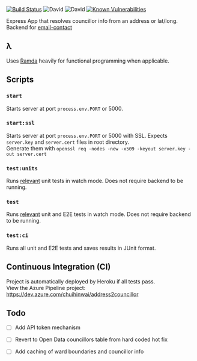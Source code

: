 [![Build Status](https://dev.azure.com/chuihinwai/address2councillor/_apis/build/status/chuihinwai.address2contact?branchName=master)](https://dev.azure.com/chuihinwai/address2councillor/_build/latest?definitionId=1&branchName=master)
![David](https://img.shields.io/david/chuihinwai/address2contact.svg)
![David](https://img.shields.io/david/dev/chuihinwai/address2contact.svg)
[![Known Vulnerabilities](https://snyk.io/test/github/chuihinwai/address2contact/badge.svg)](https://snyk.io/test/github/chuihinwai/address2contact)

Express App that resolves councillor info from an address or lat/long. Backend for [email-contact](https://github.com/chuihinwai/email-contact)

## λ
Uses [Ramda](https://ramdajs.com/) heavily for functional programming when applicable.

## Scripts
### `start`
Starts server at port `process.env.PORT` or 5000.

### `start:ssl`
Starts server at port `process.env.PORT` or 5000 with SSL. Expects `server.key` and `server.cert` files in root directory.  
Generate them with `openssl req -nodes -new -x509 -keyout server.key -out server.cert`

### `test:units`
Runs [relevant](https://jestjs.io/docs/en/cli#watch) unit tests in watch mode. Does not require backend to be running.

### `test`
Runs [relevant](https://jestjs.io/docs/en/cli#watch) unit and E2E tests in watch mode. Does not require backend to be running.

### `test:ci`
Runs all unit and E2E tests and saves results in JUnit format.

## Continuous Integration (CI)
Project is automatically deployed by Heroku if all tests pass.  
View the Azure Pipeline project: https://dev.azure.com/chuihinwai/address2councillor

## Todo
- [ ] Add API token mechanism
- [ ] Revert to Open Data councillors table from hard coded hot fix
- [ ] Add caching of ward boundaries and councillor info

